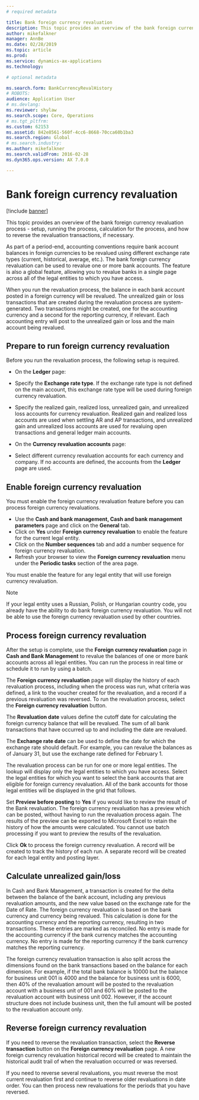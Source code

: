 ```yaml
---
# required metadata

title: Bank foreign currency revaluation 
description: This topic provides an overview of the bank foreign currency revaluation process -  setup, running the process, calculation for the process, and how to reverse the revaluation transactions, if necessary. 
author: mikefalkner
manager: AnnBe
ms.date: 02/28/2019
ms.topic: article
ms.prod: 
ms.service: dynamics-ax-applications
ms.technology: 

# optional metadata

ms.search.form: BankCurrencyRevalHistory
# ROBOTS: 
audience: Application User
# ms.devlang: 
ms.reviewer: shylaw
ms.search.scope: Core, Operations
# ms.tgt_pltfrm: 
ms.custom: 62153
ms.assetid: 842e8561-560f-4cc6-8668-70cca60b1ba3
ms.search.region: Global
# ms.search.industry: 
ms.author: mikefalkner
ms.search.validFrom: 2016-02-28
ms.dyn365.ops.version: AX 7.0.0

---
```


# Bank foreign currency revaluation 

[!include [banner](../includes/banner.md)]

This topic provides an overview of the bank foreign currency revaluation process -  setup, running the process, calculation for the process, and how to reverse the revaluation transactions, if necessary. 

As part of a period-end, accounting conventions require bank account balances in foreign currencies to be revalued using different exchange rate types (current, historical, average, etc.). The bank foreign currency revaluation can be used to revalue one or more bank accounts. The feature is also a global feature, allowing you to revalue banks in a single page across all of the legal entities to which you have access.


When you run the revaluation process, the balance in each bank account posted in a foreign currency will be revalued. The unrealized gain or loss transactions that are created during the revaluation process are system-generated. Two transactions might be created, one for the accounting currency and a second for the reporting currency, if relevant. Each accounting entry will post to the unrealized gain or loss and the main account being revalued.

## Prepare to run foreign currency revaluation
Before you run the revaluation process, the following setup is required.

-   On the **Ledger** page:
-   Specify the **Exchange rate type**. If the exchange rate type is not defined on the main account, this exchange rate type will be used during foreign currency revaluation.
-   Specify the realized gain, realized loss, unrealized gain, and unrealized loss accounts for currency revaluation. Realized gain and realized loss accounts are used when settling AR and AP transactions, and unrealized gain and unrealized loss accounts are used for revaluing open transactions and general ledger main accounts.

-   On the **Currency revaluation accounts** page:
-   Select different currency revaluation accounts for each currency and company. If no accounts are defined, the accounts from the **Ledger** page are used.

## Enable foreign currency revaluation

You must enable the foreign currency revaluation feature before you can process foreign currency revaluations. 
-   Use the **Cash and bank management, Cash and bank management parameters** page and click on the **General** tab. 
-   Click on **Yes** under **Foreign currency revaluation** to enable the feature for the current legal entity. 
-   Click on the **Number sequences** tab and add a number sequence for foreign currency revaluation.
-   Refresh your browser to view the **Foreign currency revaluation** menu under the **Periodic tasks** section of the area page.

You must enable the feature for any legal entity that will use foreign currency revaluation. 

> [!NOTE]
If your legal entity uses a Russian, Polish, or Hungarian country code, you already have the ability to do bank foreign currency revaluation. You will not be able to use the foreign currency revaluation used by other countries. 

## Process foreign currency revaluation
After the setup is complete, use the **Foreign currency revaluation** page in **Cash and Bank Management** to revalue the balances of one or more bank accounts across all legal entities. You can run the process in real time or schedule it to run by using a batch. 

The **Foreign currency revaluation** page will display the history of each revaluation process, including when the process was run, what criteria was defined, a link to the voucher created for the revaluation, and a record if a previous revaluation was reversed. To run the revaluation process, select the **Foreign currency revaluation** button. 

The **Revaluation date** values define the cutoff date for calculating the foreign currency balance that will be revalued. The sum of all bank transactions that have occurred up to and including the date are revalued. 

The **Exchange rate date** can be used to define the date for which the exchange rate should default. For example, you can revalue the balances as of January 31, but use the exchange rate defined for February 1. 

The revaluation process can be run for one or more legal entities. The lookup will display only the legal entities to which you have access. Select the legal entities for which you want to select the bank accounts that are eligible for foreign currency revaluation. All of the bank accounts for those legal entities will be displayed in the grid that follows. 

Set **Preview before posting** to **Yes** if you would like to review the result of the Bank revaluation. The foreign currency revaluation has a preview which can be posted, without having to run the revaluation process again. The results of the preview can be exported to Microsoft Excel to retain the history of how the amounts were calculated. You cannot use batch processing if you want to preview the results of the revaluation. 

Click **Ok** to process the foreign currency revaluation. A record will be created to track the history of each run.  A separate record will be created for each legal entity and posting layer.

## Calculate unrealized gain/loss
In Cash and Bank Management, a transaction is created for the delta between the balance of the bank account, including any previous revaluation amounts, and the new value based on the exchange rate for the Date of Rate. The foreign currency revaluation is based on the bank currency and currency being revalued. This calculation is done for the accounting currency and the reporting currency, resulting in two transactions. These entries are marked as reconciled. No entry is made for the accounting currency if the bank currency matches the accounting currency.  No entry is made for the reporting currency if the bank currency matches the reporting currency.

The foreign currency revaluation transaction is also split across the dimensions found on the bank transactions based on the balance for each dimension. For example, if the total bank balance is 10000 but the balance for business unit 001 is 4000 and the balance for business unit is 6000, then 40% of the revaluation amount will be posted to the revaluation account with a business unit of 001 and 60% will be posted to the revaluation account with business unit 002. However, if the account structure does not include business unit, then the full amount will be posted to the revaluation account only.

## Reverse foreign currency revaluation
If you need to reverse the revaluation transaction, select the **Reverse transaction** button on the **Foreign currency revaluation** page. A new foreign currency revaluation historical record will be created to maintain the historical audit trail of when the revaluation occurred or was reversed. 

If you need to reverse several revaluations, you must reverse the most current revaluation first and continue to reverse older revaluations in date order. You can then process new revaluations for the periods that you have reversed. 
